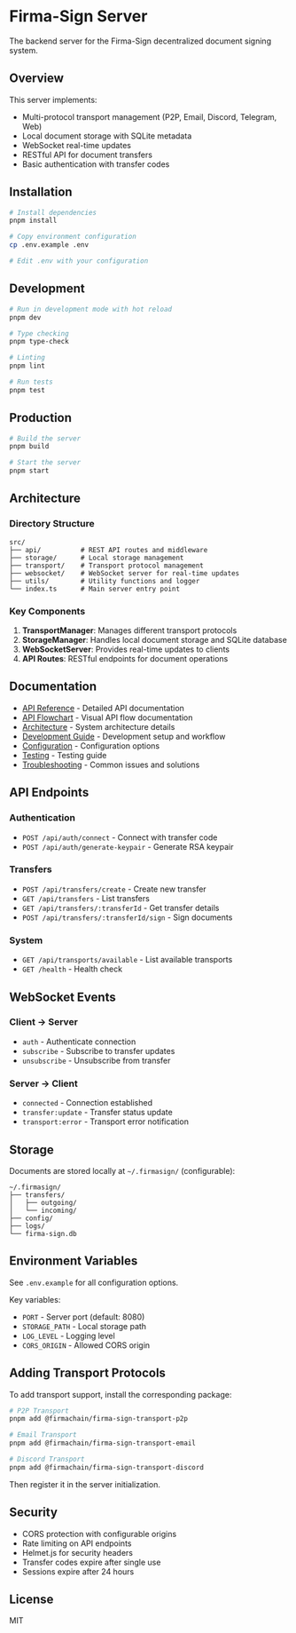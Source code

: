# Firma-Sign Server

The backend server for the Firma-Sign decentralized document signing system.

## Overview

This server implements:

- Multi-protocol transport management (P2P, Email, Discord, Telegram, Web)
- Local document storage with SQLite metadata
- WebSocket real-time updates
- RESTful API for document transfers
- Basic authentication with transfer codes

## Installation

```bash
# Install dependencies
pnpm install

# Copy environment configuration
cp .env.example .env

# Edit .env with your configuration
```

## Development

```bash
# Run in development mode with hot reload
pnpm dev

# Type checking
pnpm type-check

# Linting
pnpm lint

# Run tests
pnpm test
```

## Production

```bash
# Build the server
pnpm build

# Start the server
pnpm start
```

## Architecture

### Directory Structure

```
src/
├── api/          # REST API routes and middleware
├── storage/      # Local storage management
├── transport/    # Transport protocol management
├── websocket/    # WebSocket server for real-time updates
├── utils/        # Utility functions and logger
└── index.ts      # Main server entry point
```

### Key Components

1. **TransportManager**: Manages different transport protocols
2. **StorageManager**: Handles local document storage and SQLite database
3. **WebSocketServer**: Provides real-time updates to clients
4. **API Routes**: RESTful endpoints for document operations

## Documentation

- [API Reference](./docs/API.md) - Detailed API documentation
- [API Flowchart](./docs/API-FLOWCHART.md) - Visual API flow documentation
- [Architecture](./docs/ARCHITECTURE.md) - System architecture details
- [Development Guide](./docs/DEVELOPMENT.md) - Development setup and workflow
- [Configuration](./docs/CONFIGURATION.md) - Configuration options
- [Testing](./docs/TESTING.md) - Testing guide
- [Troubleshooting](./docs/TROUBLESHOOTING.md) - Common issues and solutions

## API Endpoints

### Authentication

- `POST /api/auth/connect` - Connect with transfer code
- `POST /api/auth/generate-keypair` - Generate RSA keypair

### Transfers

- `POST /api/transfers/create` - Create new transfer
- `GET /api/transfers` - List transfers
- `GET /api/transfers/:transferId` - Get transfer details
- `POST /api/transfers/:transferId/sign` - Sign documents

### System

- `GET /api/transports/available` - List available transports
- `GET /health` - Health check

## WebSocket Events

### Client → Server

- `auth` - Authenticate connection
- `subscribe` - Subscribe to transfer updates
- `unsubscribe` - Unsubscribe from transfer

### Server → Client

- `connected` - Connection established
- `transfer:update` - Transfer status update
- `transport:error` - Transport error notification

## Storage

Documents are stored locally at `~/.firmasign/` (configurable):

```
~/.firmasign/
├── transfers/
│   ├── outgoing/
│   └── incoming/
├── config/
├── logs/
└── firma-sign.db
```

## Environment Variables

See `.env.example` for all configuration options.

Key variables:

- `PORT` - Server port (default: 8080)
- `STORAGE_PATH` - Local storage path
- `LOG_LEVEL` - Logging level
- `CORS_ORIGIN` - Allowed CORS origin

## Adding Transport Protocols

To add transport support, install the corresponding package:

```bash
# P2P Transport
pnpm add @firmachain/firma-sign-transport-p2p

# Email Transport
pnpm add @firmachain/firma-sign-transport-email

# Discord Transport
pnpm add @firmachain/firma-sign-transport-discord
```

Then register it in the server initialization.

## Security

- CORS protection with configurable origins
- Rate limiting on API endpoints
- Helmet.js for security headers
- Transfer codes expire after single use
- Sessions expire after 24 hours

## License

MIT
